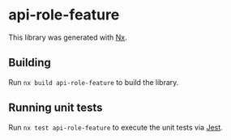 # api-role-feature

This library was generated with [Nx](https://nx.dev).

## Building

Run `nx build api-role-feature` to build the library.

## Running unit tests

Run `nx test api-role-feature` to execute the unit tests via [Jest](https://jestjs.io).
